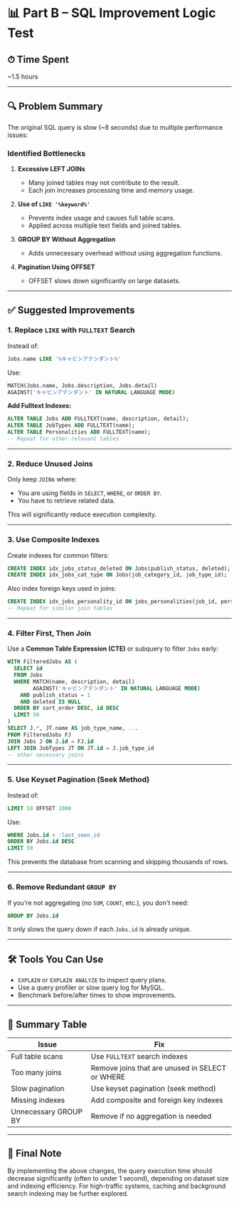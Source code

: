# 📊 Part B – SQL Improvement Logic Test

## ⏱ Time Spent
~1.5 hours

---

## 🔍 Problem Summary

The original SQL query is slow (~8 seconds) due to multiple performance issues:

### Identified Bottlenecks

1. **Excessive LEFT JOINs**
   - Many joined tables may not contribute to the result.
   - Each join increases processing time and memory usage.

2. **Use of `LIKE '%keyword%'`**
   - Prevents index usage and causes full table scans.
   - Applied across multiple text fields and joined tables.

3. **GROUP BY Without Aggregation**
   - Adds unnecessary overhead without using aggregation functions.

4. **Pagination Using OFFSET**
   - OFFSET slows down significantly on large datasets.

---

## ✅ Suggested Improvements

### 1. Replace `LIKE` with `FULLTEXT` Search

Instead of:
```sql
Jobs.name LIKE '%キャビンアテンダント%'
```

Use:
```sql
MATCH(Jobs.name, Jobs.description, Jobs.detail)
AGAINST('キャビンアテンダント' IN NATURAL LANGUAGE MODE)
```

**Add Fulltext Indexes:**
```sql
ALTER TABLE Jobs ADD FULLTEXT(name, description, detail);
ALTER TABLE JobTypes ADD FULLTEXT(name);
ALTER TABLE Personalities ADD FULLTEXT(name);
-- Repeat for other relevant tables
```

---

### 2. Reduce Unused Joins

Only keep `JOIN`s where:
- You are using fields in `SELECT`, `WHERE`, or `ORDER BY`.
- You have to retrieve related data.

This will significantly reduce execution complexity.

---

### 3. Use Composite Indexes

Create indexes for common filters:
```sql
CREATE INDEX idx_jobs_status_deleted ON Jobs(publish_status, deleted);
CREATE INDEX idx_jobs_cat_type ON Jobs(job_category_id, job_type_id);
```

Also index foreign keys used in joins:
```sql
CREATE INDEX idx_jobs_personality_id ON jobs_personalities(job_id, personality_id);
-- Repeat for similar join tables
```

---

### 4. Filter First, Then Join

Use a **Common Table Expression (CTE)** or subquery to filter `Jobs` early:

```sql
WITH FilteredJobs AS (
  SELECT id
  FROM Jobs
  WHERE MATCH(name, description, detail)
        AGAINST('キャビンアテンダント' IN NATURAL LANGUAGE MODE)
    AND publish_status = 1
    AND deleted IS NULL
  ORDER BY sort_order DESC, id DESC
  LIMIT 50
)
SELECT J.*, JT.name AS job_type_name, ...
FROM FilteredJobs FJ
JOIN Jobs J ON J.id = FJ.id
LEFT JOIN JobTypes JT ON JT.id = J.job_type_id
-- other necessary joins
```

---

### 5. Use Keyset Pagination (Seek Method)

Instead of:
```sql
LIMIT 50 OFFSET 1000
```

Use:
```sql
WHERE Jobs.id < :last_seen_id
ORDER BY Jobs.id DESC
LIMIT 50
```

This prevents the database from scanning and skipping thousands of rows.

---

### 6. Remove Redundant `GROUP BY`

If you're not aggregating (no `SUM`, `COUNT`, etc.), you don't need:

```sql
GROUP BY Jobs.id
```

It only slows the query down if each `Jobs.id` is already unique.

---

## 🛠 Tools You Can Use

- `EXPLAIN` or `EXPLAIN ANALYZE` to inspect query plans.
- Use a query profiler or slow query log for MySQL.
- Benchmark before/after times to show improvements.

---

## 🧾 Summary Table

| Issue                        | Fix                                                  |
|-----------------------------|-------------------------------------------------------|
| Full table scans            | Use `FULLTEXT` search indexes                        |
| Too many joins              | Remove joins that are unused in SELECT or WHERE      |
| Slow pagination             | Use keyset pagination (seek method)                  |
| Missing indexes             | Add composite and foreign key indexes                |
| Unnecessary GROUP BY        | Remove if no aggregation is needed                   |

---

## 📝 Final Note

By implementing the above changes, the query execution time should decrease significantly (often to under 1 second), depending on dataset size and indexing efficiency. For high-traffic systems, caching and background search indexing may be further explored.
